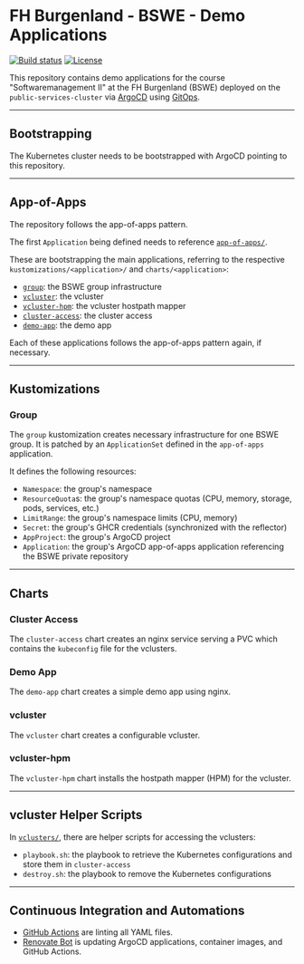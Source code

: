# FH Burgenland - BSWE - Demo Applications

[![Build status](https://img.shields.io/github/actions/workflow/status/muhlba91/fh-burgenland-bswe-cluster-applications/pipeline.yml?style=for-the-badge)](https://github.com/muhlba91/fh-burgenland-bswe-cluster-applications/actions/workflows/pipeline.yml)
[![License](https://img.shields.io/github/license/muhlba91/fh-burgenland-bswe-cluster-applications?style=for-the-badge)](LICENSE.md)

This repository contains demo applications for the course "Softwaremanagement II" at the FH Burgenland (BSWE) deployed on the `public-services-cluster` via [ArgoCD](https://argo-cd.readthedocs.io/en/stable/) using [GitOps](https://opengitops.dev).

---

## Bootstrapping

The Kubernetes cluster needs to be bootstrapped with ArgoCD pointing to this repository.

---

## App-of-Apps

The repository follows the app-of-apps pattern.

The first `Application` being defined needs to reference [`app-of-apps/`](app-of-apps/).

These are bootstrapping the main applications, referring to the respective `kustomizations/<application>/` and `charts/<application>`:

- [`group`](#group): the BSWE group infrastructure
- [`vcluster`](#vcluster): the vcluster
- [`vcluster-hpm`](#vcluster-hpm): the vcluster hostpath mapper
- [`cluster-access`](#cluster-access): the cluster access
- [`demo-app`](#demo-app): the demo app

Each of these applications follows the app-of-apps pattern again, if necessary.

---

## Kustomizations

### Group

The `group` kustomization creates necessary infrastructure for one BSWE group. It is patched by an `ApplicationSet` defined in the `app-of-apps` application.

It defines the following resources:

- `Namespace`: the group's namespace
- `ResourceQuota`s: the group's namespace quotas (CPU, memory, storage, pods, services, etc.)
- `LimitRange`: the group's namespace limits (CPU, memory)
- `Secret`: the group's GHCR credentials (synchronized with the reflector)
- `AppProject`: the group's ArgoCD project
- `Application`: the group's ArgoCD app-of-apps application referencing the BSWE private repository

---

## Charts

### Cluster Access

The `cluster-access` chart creates an nginx service serving a PVC which contains the `kubeconfig` file for the vclusters.

### Demo App

The `demo-app` chart creates a simple demo app using nginx.

### vcluster

The `vcluster` chart creates a configurable vcluster.

### vcluster-hpm

The `vcluster-hpm` chart installs the hostpath mapper (HPM) for the vcluster.

---

## vcluster Helper Scripts

In [`vclusters/`](vclusters/), there are helper scripts for accessing the vclusters:

- `playbook.sh`: the playbook to retrieve the Kubernetes configurations and store them in `cluster-access`
- `destroy.sh`: the playbook to remove the Kubernetes configurations

---

## Continuous Integration and Automations

- [GitHub Actions](https://docs.github.com/en/actions) are linting all YAML files.
- [Renovate Bot](https://github.com/renovatebot/renovate) is updating ArgoCD applications, container images, and GitHub Actions.

